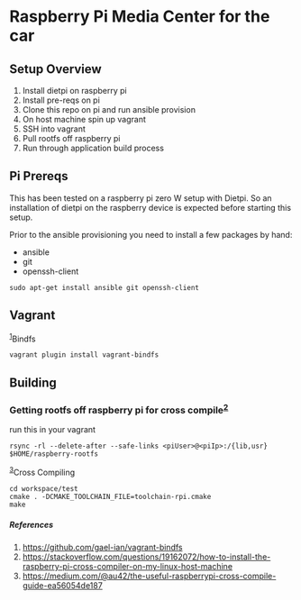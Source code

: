 # Raspberry Pi Media Center for the car

## Setup Overview

1) Install dietpi on raspberry pi
2) Install pre-reqs on pi
3) Clone this repo on pi and run ansible provision
4) On host machine spin up vagrant
5) SSH into vagrant
6) Pull rootfs off raspberry pi
7) Run through application build process

## Pi Prereqs

This has been tested on a raspberry pi zero W setup with Dietpi. So an installation of dietpi on the raspberry device is expected before starting this setup.

Prior to the ansible provisioning you need to install a few packages by hand:
* ansible
* git
* openssh-client

```
sudo apt-get install ansible git openssh-client
```

## Vagrant

<sup>[1](https://github.com/gael-ian/vagrant-bindfs)</sup>Bindfs
```
vagrant plugin install vagrant-bindfs
```

## Building

### Getting rootfs off raspberry pi for cross compile<sup>[2](https://stackoverflow.com/questions/19162072/how-to-install-the-raspberry-pi-cross-compiler-on-my-linux-host-machine)</sup>

run this in your vagrant
```
rsync -rl --delete-after --safe-links <piUser>@<piIp>:/{lib,usr} $HOME/raspberry-rootfs
```

<sup>[3](https://medium.com/@au42/the-useful-raspberrypi-cross-compile-guide-ea56054de187)</sup>Cross Compiling

```
cd workspace/test
cmake . -DCMAKE_TOOLCHAIN_FILE=toolchain-rpi.cmake
make
```

##### References
1) https://github.com/gael-ian/vagrant-bindfs
2) https://stackoverflow.com/questions/19162072/how-to-install-the-raspberry-pi-cross-compiler-on-my-linux-host-machine
3) https://medium.com/@au42/the-useful-raspberrypi-cross-compile-guide-ea56054de187

